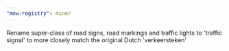 ```yaml
---
"mow-registry": minor
---
```


Rename super-class of road signs, road markings and traffic lights to 'traffic signal' to more closely match the original Dutch 'verkeersteken'
